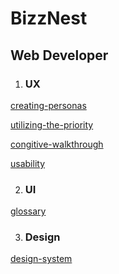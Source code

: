 # BizzNest

## Web Developer

1. ### UX

[creating-personas](https://medium.com/beakerandflint/personas-74c4e1c12ee2)

[utilizing-the-priority](https://medium.com/@hiba.rauf30/utilizing-the-priority-matrix-29cc50e25c56)

[congitive-walkthrough](https://www.interaction-design.org/literature/article/how-to-conduct-a-cognitive-walkthrough)

[usability](https://www.nngroup.com/articles/ten-usability-heuristics/)

2. ### UI

[glossary](https://www.uxdesigninstitute.com/blog/ui-glossary/)

3. ### Design

[design-system](https://medium.com/netguru/creating-a-design-system-our-approach-and-experiences-d32bd56c3a8a)
